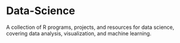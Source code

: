 # Data-Science
A collection of R programs, projects, and resources for data science, covering data analysis, visualization, and machine learning.
